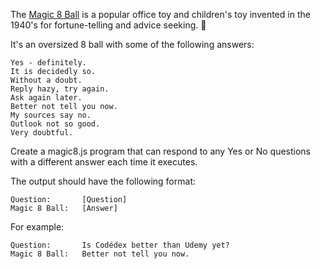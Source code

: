 The [Magic 8 Ball](https://en.wikipedia.org/wiki/Magic_8_ball) is a popular office toy and children's toy invented in the 1940's for fortune-telling and advice seeking. 🎱

It's an oversized 8 ball with some of the following answers:
```
Yes - definitely.
It is decidedly so.
Without a doubt.
Reply hazy, try again.
Ask again later.
Better not tell you now.
My sources say no.
Outlook not so good.
Very doubtful.
```
Create a magic8.js program that can respond to any Yes or No questions with a different answer each time it executes.

The output should have the following format:
```
Question:       [Question]
Magic 8 Ball:   [Answer]
```
For example:
```
Question:       Is Codédex better than Udemy yet?
Magic 8 Ball:   Better not tell you now.
```
